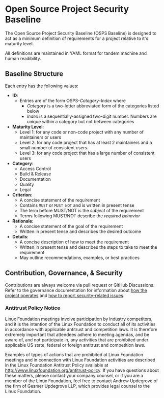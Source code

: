# Open Source Project Security Baseline

The Open Source Project Security Baseline (OSPS Baseline) is designed to act as a minimum definition of requirements for a project relative to it's maturity level.

All definitions are maintained in YAML format for tandem machine and human readibility.

## Baseline Structure

Each entry has the following values:

- **ID**:
  - Entries are of the form OSPS-_Category_-_Index_ where
    - *Category* is a two-letter abbreviated form of the categories listed below
    - *Index* is a sequentially-assigned two-digit number. Numbers are unique within a category but not between categories
- **Maturity Level**:
  - Level 1: for any code or non-code project with any number of maintainers or users
  - Level 2: for any code project that has at least 2 maintainers and a small number of consistent users
  - Level 3: for any code project that has a large number of consistent users
- **Category**:
  - Access Control
  - Build & Release
  - Documentation
  - Quality
  - Legal
- **Criterion**:
  - A concise statement of the requirement
  - Contains `MUST` or `MUST NOT` and is written in present tense
  - The term before MUST/NOT is the _subject_ of the requirement
  - Terms following MUST/NOT describe the _required behavior_
- **Rationale**:
  - A concise statement of the goal of the requirement
  - Written in present tense and describes the desired outcome
- **Details**:
  - A concise description of how to meet the requirement
  - Written in present tense and describes the steps to take to meet the requirement
  - May outline recommendations, examples, or best practices

## Contribution, Governance, & Security

Contributions are always welcome via pull request or GitHub Discussions. Refer to the governance documentation for information about [how the project operates] and [how to report security-related issues].

### Antitrust Policy Notice

Linux Foundation meetings involve participation by industry competitors, and it is the intention of the Linux Foundation to conduct all of its activities in accordance with applicable antitrust and competition laws. It is therefore extremely important that attendees adhere to meeting agendas, and be aware of, and not participate in, any activities that are prohibited under applicable US state, federal or foreign antitrust and competition laws.

Examples of types of actions that are prohibited at Linux Foundation meetings and in connection with Linux Foundation activities are described in the Linux Foundation Antitrust Policy available at http://www.linuxfoundation.org/antitrust-policy. If you have questions about these matters, please contact your company counsel, or if you are a member of the Linux Foundation, feel free to contact Andrew Updegrove of the firm of Gesmer Updegrove LLP, which provides legal counsel to the Linux Foundation.

[how the project operates]: governance/GOVERNANCE.md
[how to report security-related issues]: governance/SECURITY.md